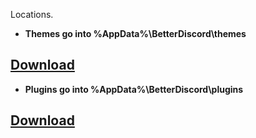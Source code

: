 Locations.

* **Themes go into %AppData%\BetterDiscord\themes**

## [Download](https://github.com/P-o-u-t/Pouts-Theme/releases/download/theme/Theme.rar)

* **Plugins go into %AppData%\BetterDiscord\plugins**

## [Download](https://github.com/P-o-u-t/Pouts-Theme/releases/download/theme/Plugins.rar)
